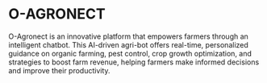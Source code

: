 # O-AGRONECT
O-Agronect is an innovative platform that empowers farmers through an intelligent chatbot. This AI-driven agri-bot offers real-time, personalized guidance on organic farming, pest control, crop growth optimization, and strategies to boost farm revenue, helping farmers make informed decisions and improve their productivity.
